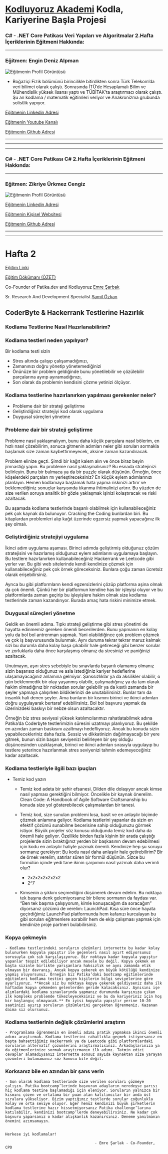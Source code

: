 # [Kodluyoruz Akademi](https://www.kodluyoruz.org/) Kodla, Kariyerine Başla Projesi

### C# - .NET Core Patikası **Veri Yapıları ve Algoritmalar** 2.Hafta İçeriklerinin Eğitmeni Hakkında:
--- 

### Eğitmen: **Engin Deniz Alpman**
![Eğitmenin Profil Görüntüsü](https://patika-prod.s3-eu-central-1.amazonaws.com/content/courses/veri-yapilari-ve-algoritmalar/senQ6TJxRQwjt8g6w)

* Boğaziçi Fizik bölümünü birincilikle bitirdikten sonra Türk Telekom’da veri bilimci olarak çalıştı. Sonrasında İTÜ’de Hesaplamalı Bilim ve Mühendislik yüksek lisansı yaptı ve TÜBİTAK'ta araştırmacı olarak çalıştı. Şu an kodlama / matematik eğitimleri veriyor ve Anakronizma grubunda solistlik yapıyor.

[Eğitmenin Linkedin Adresi](https://www.linkedin.com/in/engindenizalpman/)

[Eğitmenin Youtube Kanalı](https://www.youtube.com/c/SezgiselEgitim/featured)

[Eğitmenin Github Adresi](https://github.com/EnginAlpman)

***
***
***
### C# - .NET Core Patikası **C#** 2.Hafta İçeriklerinin Eğitmeni Hakkında:
--- 

### Eğitmen: **Zikriye Ürkmez Cengiz**
![Eğitmenin Profil Görüntüsü](https://patika-prod.s3-eu-central-1.amazonaws.com/content/courses/net-core/eaBxC3S5Mw2NGGbaz)

[Eğitmenin Linkedin Adresi](https://www.linkedin.com/in/zikriye-urkmez-cengiz/)

[Eğitmenin Kişisel Websitesi](https://zikriyeurkmez.com/#/)

[Eğitmenin Github Adresi](http://github.com/zikriyeurkmezcengiz)


---
---

# Hafta 2 

[Eğitim Linki](https://www.youtube.com/watch?v=_-_KWs4_SN8&t=1350s)

[Eğitim Dökümanı (ÖZET)](https://www.patika.dev/blog/kodlama-testlerine-nasil-hazirlanabilirim)

Co-Founder of Patika.dev and Kodluyoruz [Emre Şarbak](https://www.linkedin.com/in/emresarbak/)

Sr. Research And Development Specialist [Şamil Özkan](https://www.linkedin.com/in/ssamilozkan/)


## CoderByte & Hackerrank Testlerine Hazırlık

### Kodlama Testlerine Nasıl Hazırlanabilirim?

### Kodlama testleri neden yapılıyor?

Bir kodlama testi sizin

- Stres altında çalışıp çalışamadığınızı,
- Zamanınızı doğru yönetip yönetemediğinizi
- Önünüze bir problem geldiğinde bunu yönetilebilir ve çözülebilir parçalarına ayırıp ayıramadığınızı, 
- Son olarak da problemin kendisini çözme yetinizi ölçüyor. 

### Kodlama testlerine hazırlanırken yapılması gerekenler neler?

- Probleme dair bir strateji geliştirme
- Geliştirdiğiniz stratejiyi kod olarak uygulama
- Duygusal süreçleri yönetme

### Probleme dair bir strateji geliştirme

Probleme nasıl yaklaşmalıyım, bunu daha küçük parçalara nasıl bölerim, en hızlı nasıl çözebilirim, sonuca gitmenin adımları neler gibi soruları sormakla başlamak size zaman kaybettirmeyecek, aksine zaman kazandıracak. 


Problem elinize geçti. Şimdi bir kağıt kalem alın ve önce biraz beyin jimnastiği yapın. Bu probleme nasıl yaklaşmalısınız? Bu esnada stratejinizi belirleyin. Bunu bir bulmaca ya da bir puzzle olarak düşünün. Örneğin, önce köşelerdeki parçaları mı yerleştireceksiniz? En küçük eylem adımlarınızı planlayın. Hemen kodlamaya başlamak hata yapma riskinizi artırır ve beklemediğiniz sonuçlar karşısında tıkanma ihtimalinizi artırır. Bu yüzden de size verilen soruya analitik bir gözle yaklaşmak işinizi kolaştıracak ve riski azaltacak. 

Bu aşamada kodlama testlerinde başarılı olabilmek için kullanabileceğiniz pek çok kaynak da bulunuyor. Cracking the Coding bunlardan biri. Bu kitaplardan problemleri alıp kağıt üzerinde egzersiz yapmak yapacağınız ilk şey olmalı. 



### Geliştirdiğiniz stratejiyi uygulama

İkinci adım uygulama aşaması. Birinci adımda geliştirmiş olduğunuz çözüm stratejisini ve hazırlamış olduğunuz eylem adımlarını uygulamaya başlayın. Bu testlere hazırlanırken kullanabileceğiniz Hackerrank ve Leetcode gibi yerler var. Bu gibi web sitelerinde kendi kendinize çözmek için kullanabileceğiniz pek çok örnek göreceksiniz. Bunlara çoğu zaman ücretsiz olarak erişebilirsiniz. 

Ayrıca bu gibi platformların kendi egzersizlerini çözüp platforma aşina olmak da çok önemli. Çünkü her bir platformun kendine has bir işleyişi oluyor ve bu platformlarda zaman geçirip bu işleyişlere hakim olmak size kodlama testlerinde zaman kazandırıyor. Burada amaç hata riskini minimize etmek. 


### Duygusal süreçleri yönetme

Geldik en önemli adıma. Tıpkı strateji geliştirme gibi stres yönetimi de hayatta edinmemiz gereken önemli becerilerden. Bunu yapmanın en kolay yolu da bol bol antrenman yapmak. Yani olabildiğince çok problem çözmek ve çok iş başvurusunda bulunmak. Aynı duruma tekrar tekrar maruz kalmak sizi bu durumla daha kolay başa çıkabilir hale getireceği gibi benzer sorular ve zorluklarla daha önce karşılaşmış olmanız da stresinizi ve paniğinizi azaltacak. 

Unutmayın, aşırı stres sebebiyle bu sınavlarda başarılı olamamış olmanız sizin başarısız olduğunuz ve asla istediğiniz kariyer hedeflerine ulaşamayacağınız anlamına gelmiyor. Şanssızlıklar ya da aksilikler olabilir, o gün beklenmedik bir olay yaşanmış olabilir, çalışmadığınız ya da tam olarak hakim olmadığınız bir noktadan sorular gelebilir ya da kısıtlı zamanda bir şeyler yapmaya çalışırken bildiklerinizi de unutabilirsiniz. Bunlar tam da insanlık hali denen şeyler. Ama bunların bir kısmını birinci ve ikinci adımları doğru uygulayarak bertaraf edebilirsiniz. Bol bol başvuru yapmak da üzerinizdeki baskıyı bir nebze olsun azaltacaktır. 

Örneğin biz stres seviyesi yüksek katılımcılarımızı rahatlatabilmek adına Patika’da Coderbyte testlerimizin süresini uzatmayı planlıyoruz. Bu şekilde en azından zaman baskısını azaltmayı hedefliyoruz. Ancak bu konuda sizin yapabilecekleriniz daha fazla. Sessiz ve dikkatinizin dağılmayacağı bir yere gitmek, bunun sizin başarı seviyenizi belirleyen bir şey olduğu düşüncesinden uzaklaşmak, birinci ve ikinci adımları sırasıyla uygulayıp bu testlere yeterince hazırlanmak stres seviyenizi tahmin edemeyeceğiniz kadar azaltacak. 

### Kodlama testleriyle ilgili bazı ipuçları 

- Temiz kod yazın
    - Temiz kod adeta bir şehir efsanesi. Dilden dile dolaşıyor ancak kimse nasıl yapması gerektiğini bilmiyor. Öncelikle bir kaynak önerelim. Clean Code: A Handbook of Agile Software Craftsmanship bu konuda size yol gösterebilecek çalışmalardan bir tanesi. 

    - Temiz kod, size sunulan problemi kısa, basit ve en anlaşılır biçimde çözmek anlamına geliyor. Kodlama testlerini yapanlar da sizin en efektif çözümü sunabilme becerisine sahip olduğunuzu görmek istiyor. Büyük projeler söz konusu olduğunda temiz kod daha da önemli hale geliyor. Özellikle birden fazla kişinin bir arada çalıştığı projelerde sizin bıraktığınız yerden bir başkasının devam edebilmesi için kodu en anlaşılır haliyle yazmak önemli. Kendinize hep şu soruyu sormanız gerekiyor: Bu kodu nasıl daha anlaşılır hale getirebilirim? Bir de örnek verelim, satırlar süren bir formül düşünün. Sizce bu formülün içinde yedi tane ikinin çarpımını nasıl yazmak daha verimli olur?

        - 2x2x2x2x2x2x2 
        - 2^7

    - Kimsenin a şıkkını seçmediğini düşünerek devam edelim. Bu noktaya tek başına denk gelemiyorsanız bir bilene sormanın da faydası var. “Ben tek başıma çalışıyorum, kimle konuşacağım da soracağım” diyorsanız çözümü de verelim: LaunchPad. Kısa süre önce hayata geçirdiğimiz LaunchPad platformunda hem kafanızı kurcalayan bu gibi soruları eğitmenlere sorabilir hem de ekip çalışması yapmak için kendinize proje partneri bulabilirsiniz.

### Kopya çekmeyin

    - Kodlama testlerindeki soruların çözümleri internette bu kadar kolay bulunurken kopyala yapıştır ile geçenleri nasıl ayırt ediyorsunuz sorusuyla çok sık karşılaşıyoruz. Bir noktaya kadar kopyala yapıştır yapanlar tespit edilebiliyor ancak mesele bu değil. Kopya çekmek en başta sizinle birlikte yarışanlara haksızlık ve aynı zamanda etik olmayan bir davranış. Ancak kopya çekerek en büyük kötülüğü kendinize yapmış oluyorsunuz. Örneğin biz Patika’daki bootcamp eğitimlerinde eğitimleri kodlama testini geçen kişilerin bilgi seviyelerine göre ayarlıyoruz. **Ancak siz bu noktaya kopya çekerek geldiyseniz daha ilk haftadan kopya çekmeden gelenlerden geride kalacaksınız. Aynısını işe alımlardaki kodlama sınavlarında yapmanız durumunda karşınıza çıkan ilk kompleks problemde tökezleyeceksiniz ve bu da kariyeriniz için hoş bir başlangıç olmayacak.** En iyisi kopyala yapıştır yerine 10-20 saatinizi ayırıp soruların çözümlerini gerçekten öğrenmeniz. Kazanan daima siz olursunuz. 



### Kodlama testlerinin değişik çözümlerini araştırın

    - Programlama öğrenmenin en önemli adımı pratik yapmaksa ikinci önemli adımı araştırmak. Kodlama testlerini rahatlıkla geçmek istiyorsanız en başta bahsettiğimiz Hackerrank ya da Leetcode gibi platformlardaki soruların alternatif çözümlerini araştırmalısınız. Arkadaşlarınıza ya da eğitmenlerinize sormak araştırmanın ilk adımı. Tatmin edici cevaplar alamadıysanız internette sonsuz sayıda kaynaktan size yarayan çözümleri bulamamanız söz konusu bile değil. 

### Korksanız bile en azından bir şans verin

    - Son olarak kodlama testlerinde size verilen soruları çözmeye çalışın. Patika bootcamp’lerinde başvuran adayların neredeyse yarısı hiç kodlama testine başlamadığı için eleniyor. Soruların yalnızca bir kısmını çözen ve ortalama bir puan alan katılımcılar bir anda üst sıralara yükseliyor. Bizim yaptığımız testlerde sorular çoğunlukla kolay ve orta seviye oluyor. Eğer henüz kendinizi büyük şirketlerin kodlama testlerine hazır hissetmiyorsanız Patika challenge’larına katılabilir, kendinizi bootcamp’lerde deneyebilirsiniz. Ne kadar çok başvuru yaparsanız o kadar alışkanlık kazanırsınız. Deneme yanılmanın önemini azımsamayın. 


    Herkese iyi kodlamalar!
                                            
                                            - Emre Şarlak - Co-Founder, CPO

